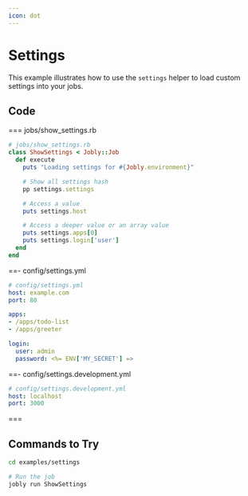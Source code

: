 ```yaml
---
icon: dot
---
```


# Settings

This example illustrates how to use the `settings` helper to load custom settings into your jobs.

## Code

=== jobs/show_settings.rb

```ruby
# jobs/show_settings.rb
class ShowSettings < Jobly::Job
  def execute
    puts "Loading settings for #{Jobly.environment}"

    # Show all settings hash
    pp settings.settings

    # Access a value
    puts settings.host

    # Access a deeper value or an array value
    puts settings.apps[0]
    puts settings.login['user']
  end
end
```

==- config/settings.yml

```yaml
# config/settings.yml
host: example.com
port: 80

apps:
- /apps/todo-list
- /apps/greeter

login:
  user: admin
  password: <%= ENV['MY_SECRET'] =>
```

==- config/settings.development.yml

```yaml
# config/settings.development.yml
host: localhost
port: 3000
```

===

## Commands to Try

```bash
cd examples/settings

# Run the job
jobly run ShowSettings
```


